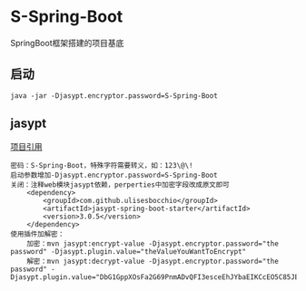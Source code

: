 # S-Spring-Boot
SpringBoot框架搭建的项目基底

## 启动
    java -jar -Djasypt.encryptor.password=S-Spring-Boot

## jasypt
[项目引用](https://github.com/ulisesbocchio/jasypt-spring-boot?tab=readme-ov-file)

    密码：S-Spring-Boot，特殊字符需要转义，如：123\@\!
    启动参数增加-Djasypt.encryptor.password=S-Spring-Boot
    关闭：注释web模块jasypt依赖，perperties中加密字段改成原文即可
        <dependency>
            <groupId>com.github.ulisesbocchio</groupId>
            <artifactId>jasypt-spring-boot-starter</artifactId>
            <version>3.0.5</version>
        </dependency>
    使用插件加解密：
        加密：mvn jasypt:encrypt-value -Djasypt.encryptor.password="the password" -Djasypt.plugin.value="theValueYouWantToEncrypt"
        解密：mvn jasypt:decrypt-value -Djasypt.encryptor.password="the password" -Djasypt.plugin.value="DbG1GppXOsFa2G69PnmADvQFI3esceEhJYbaEIKCcEO5C85JEqGAhfcjFMGnoRFf"